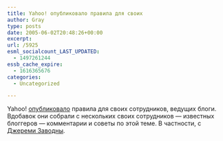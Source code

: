 ```yaml
---
title: Yahoo! опубликовало правила для своих
author: Gray
type: posts
date: 2005-06-02T20:48:26+00:00
excerpt:
url: /5925
esml_socialcount_LAST_UPDATED:
  - 1497261244
essb_cache_expire:
  - 1616365676
categories:
  - Uncategorized

---
```








Yahoo! <a href="http://jeremy.zawodny.com/yahoo/yahoo-blog-guidelines.pdf" target="_blank">опубликовало</a> правила для своих сотрудников, ведущих блоги.  
Вдобавок они собрали с нескольких своих сотрудников &#8212; известных блоггеров &#8212; комментарии и советы по этой теме. В частности, с <a href="http://jeremy.zawodny.com/blog/archives/004725.html" target="_blank">Джереми Заводны</a>.